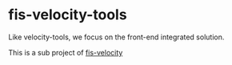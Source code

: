 fis-velocity-tools
==================

Like velocity-tools, we focus on the front-end integrated solution.

This is a sub project of [fis-velocity](https://github.com/2betop/fis-velocity)
